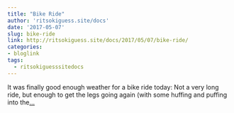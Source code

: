 ```yaml
---
title: "Bike Ride"
author: 'ritsokiguess.site/docs'
date: '2017-05-07'
slug: bike-ride
link: http://ritsokiguess.site/docs/2017/05/07/bike-ride/
categories:
- bloglink
tags:
  - ritsokiguesssitedocs
---
```


It was finally good enough weather for a bike ride today: Not a very long ride, but enough to get the legs going again (with some huffing and puffing into the[... <i class="fas fa-external-link-alt"></i>](http://ritsokiguess.site/docs/2017/05/07/bike-ride/)

